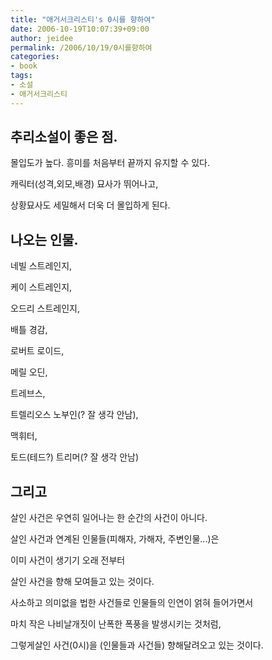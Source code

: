 ```yaml
---
title: "애거서크리스티's 0시를 향하여"
date: 2006-10-19T10:07:39+09:00
author: jeidee
permalink: /2006/10/19/0시를향하여
categories:
- book
tags:
- 소설
- 애거서크리스티
---
```


## 추리소설이 좋은 점.

 

몰입도가 높다. 흥미를 처음부터 끝까지 유지할 수 있다.

캐릭터(성격,외모,배경) 묘사가 뛰어나고,

상황묘사도 세밀해서 더욱 더 몰입하게 된다.

 

## 나오는 인물.

 

네빌 스트레인지,

케이 스트레인지,

오드리 스트레인지,

배틀 경감,

로버트 로이드,

메릴 오딘,

트레브스,

트렐리오스 노부인(? 잘 생각 안남),

맥휘터,

토드(테드?) 트리머(? 잘 생각 안남)


## 그리고

살인 사건은 우연히 일어나는 한 순간의 사건이 아니다.

살인 사건과 연계된 인물들(피해자, 가해자, 주변인물...)은

이미 사건이 생기기 오래 전부터

살인 사건을 향해 모여들고 있는 것이다.

사소하고 의미없을 법한 사건들로 인물들의 인연이 얽혀 들어가면서

마치 작은 나비날개짓이 난폭한 폭풍을 발생시키는 것처럼,

그렇게살인 사건(0시)을 (인물들과 사건들) 향해달려오고 있는 것이다.

 